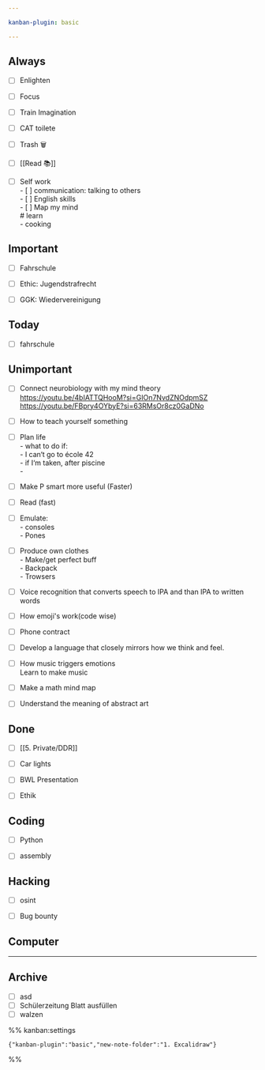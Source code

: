 ```yaml
---

kanban-plugin: basic

---
```


## Always

- [ ] Enlighten
- [ ] Focus
- [ ] Train Imagination
- [ ] CAT toilete
- [ ] Trash 🗑️
- [ ] [[Read 📚]]
- [ ] Self work<br>- [ ] communication: talking to others<br>- [ ] English skills<br>- [ ] Map my mind<br># learn<br>- cooking


## Important

- [ ] Fahrschule
- [ ] Ethic: Jugendstrafrecht
- [ ] GGK: Wiedervereinigung


## Today

- [ ] fahrschule


## Unimportant

- [ ] Connect neurobiology with my mind theory https://youtu.be/4bIATTQHooM?si=GIOn7NvdZNOdpmSZ<br>https://youtu.be/FBpry4OYbyE?si=63RMsOr8cz0GaDNo
- [ ] How to teach yourself something
- [ ] Plan life<br>- what to do if:<br>	- I can‘t go to école 42<br>	- if I‘m taken, after piscine<br>	-
- [ ] Make P smart more useful (Faster)
- [ ] Read (fast)
- [ ] Emulate:<br>- consoles<br>- Pones
- [ ] Produce own clothes<br>- Make/get perfect buff<br>- Backpack<br>- Trowsers
- [ ] Voice recognition that converts speech to IPA and than IPA to written words
- [ ] How emoji's work(code wise)
- [ ] Phone contract
- [ ] Develop a language that closely mirrors how we think and feel.
- [ ] How music triggers emotions <br>Learn to make music
- [ ] Make a math mind map
- [ ] Understand the meaning of abstract art


## Done

- [ ] [[5. Private/DDR]]
- [ ] Car lights
- [ ] BWL Presentation
- [ ] Ethik


## Coding

- [ ] Python
- [ ] assembly


## Hacking

- [ ] osint
- [ ] Bug bounty


## Computer



***

## Archive

- [ ] asd
- [ ] Schülerzeitung Blatt ausfüllen
- [ ] walzen

%% kanban:settings
```
{"kanban-plugin":"basic","new-note-folder":"1. Excalidraw"}
```
%%